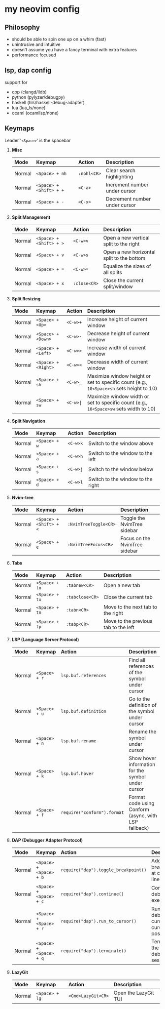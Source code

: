 # my neovim config
## Philosophy
- should be able to spin one up on a whim (fast)
- unintrusive and intuitive
- doesn't assume you have a fancy terminal with extra features
- performance focused

## lsp, dap config
support for 
- cpp (clangd/lldb)
- python (pylyzer/debugpy)
- haskell (hls/haskell-debug-adapter)
- lua (lua\_ls/none)
- ocaml (ocamllsp/none)

## Keymaps
Leader '`<Space>`' is the spacebar

1.  **Misc**

    | Mode   | Keymap        | Action                      | Description                          |
    | :----- | :------------ | :-------------------------- | :----------------------------------- |
    | Normal | `<Space> + nh`    | `:nohl<CR>`                 | Clear search highlighting            |
    | Normal | `<Space> + <Shift> + + `     | `<C-a>`                     | Increment number under cursor        |
    | Normal | `<Space> + -`     | `<C-x>`                     | Decrement number under cursor        |

2.  **Split Management**

    | Mode   | Keymap        | Action                      | Description                                   |
    | :----- | :------------ | :-------------------------- | :-------------------------------------------- |
    | Normal | `<Space> + <Shift> + >`     | `<C-w>v`                    | Open a new vertical split to the right        |
    | Normal | `<Space> + v`     | `<C-w>s`                    | Open a new horizontal split to the bottom     |
    | Normal | `<Space> + =`     | `<C-w>=`                    | Equalize the sizes of all splits              |
    | Normal | `<Space> + x`     | `:close<CR>`                | Close the current split/window                |

3.  **Split Resizing**

    | Mode   | Keymap         | Action                      | Description                                         |
    | :----- | :------------- | :-------------------------- | :-------------------------------------------------- |
    | Normal | `<Space> + <Up>`     | `<C-w>+`                    | Increase height of current window                   |
    | Normal | `<Space> + <Down>`   | `<C-w>-`                    | Decrease height of current window                   |
    | Normal | `<Space> + <Left>`   | `<C-w>>`                    | Increase width of current window                    |
    | Normal | `<Space> + <Right>`  | `<C-w><`                    | Decrease width of current window                    |
    | Normal | `<Space> + sh`     | `<C-w>_`                    | Maximize window height or set to specific count (e.g., `10<Space>sh` sets height to 10) |
    | Normal | `<Space> + sw`     | `<C-w>\|`                   | Maximize window width or set to specific count (e.g., `10<Space>sw` sets width to 10)  |

4.  **Split Navigation**

    | Mode   | Keymap        | Action                      | Description                          |
    | :----- | :------------ | :-------------------------- | :----------------------------------- |
    | Normal | `<Space> + w`     | `<C-w>k`                    | Switch to the window above           |
    | Normal | `<Space> + a`     | `<C-w>h`                    | Switch to the window to the left     |
    | Normal | `<Space> + s`     | `<C-w>j`                    | Switch to the window below           |
    | Normal | `<Space> + d`     | `<C-w>l`                    | Switch to the window to the right    |

5.  **Nvim-tree**

    | Mode   | Keymap        | Action                      | Description                          |
    | :----- | :------------ | :-------------------------- | :----------------------------------- |
    | Normal | `<Space> + <Shift> + <`     | `:NvimTreeToggle<CR>`       | Toggle the NvimTree sidebar          |
    | Normal | `<Space> + e`     | `:NvimTreeFocus<CR>`        | Focus on the NvimTree sidebar        |

6.  **Tabs**

    | Mode   | Keymap        | Action                      | Description                          |
    | :----- | :------------ | :-------------------------- | :----------------------------------- |
    | Normal | `<Space> + to`    | `:tabnew<CR>`               | Open a new tab                       |
    | Normal | `<Space> + tx`    | `:tabclose<CR>`             | Close the current tab                |
    | Normal | `<Space> + tn`    | `:tabn<CR>`                 | Move to the next tab to the right    |
    | Normal | `<Space> + tp`    | `:tabp<CR>`                 | Move to the previous tab to the left |

7.  **LSP (Language Server Protocol)**

    | Mode   | Keymap        | Action                      | Description                                   |
    | :----- | :------------ | :-------------------------- | :-------------------------------------------- |
    | Normal | `<Space> + r`     | `lsp.buf.references`        | Find all references of the symbol under cursor |
    | Normal | `<Space> + u`     | `lsp.buf.definition`        | Go to the definition of the symbol under cursor |
    | Normal | `<Space> + n`     | `lsp.buf.rename`            | Rename the symbol under cursor                |
    | Normal | `<Space> + k`     | `lsp.buf.hover`             | Show hover information for the symbol under cursor |
    | Normal | `<Space> + f`     | `require("conform").format` | Format code using Conform (async, with LSP fallback) |

8.  **DAP (Debugger Adapter Protocol)**

    | Mode   | Keymap           | Action                              | Description                         |
    | :----- | :--------------- | :---------------------------------- | :---------------------------------- |
    | Normal | `<Space> + <Space> + b`  | `require("dap").toggle_breakpoint()`| Add/remove breakpoint at current line |
    | Normal | `<Space> + <Space> + c`  | `require("dap").continue()`         | Continue debugger execution         |
    | Normal | `<Space> + <Space> + r`  | `require("dap").run_to_cursor()`    | Run debugger to current cursor position |
    | Normal | `<Space> + <Space> + q`  | `require("dap").terminate()`        | Terminate the debugger session      |

9.  **LazyGit**

    | Mode   | Keymap        | Action                      | Description                          |
    | :----- | :------------ | :-------------------------- | :----------------------------------- |
    | Normal | `<Space> + lg`    | `<Cmd>LazyGit<CR>`          | Open the LazyGit TUI                 |



